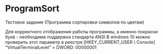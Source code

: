 # ProgramSort
Тестовое задание (Программа сортировки символов по цветам)

Для корректного отображения работы программы, а именно покраски букв - необходима поддержка стандарта ANSI
В windows 10 можно проверить этот параметр в реестре 
[HKEY_CURRENT_USER \ Console]
"VirtualTerminalLevel" = DWORD: 00000001
